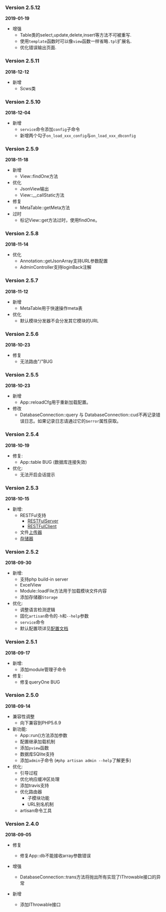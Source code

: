 ### Version 2.5.12
**2019-01-19**

* 增强
    * Table类的select,update,delete,insert等方法不可被重写.
    * 使用`template`函数时可以像`view`函数一样省略`.tpl`扩展名.
    * 优化错误输出页面.
    
### Version 2.5.11
**2018-12-12**

* 新增
    * Scws类
    
### Version 2.5.10
**2018-12-04**

* 新增
    * `service`命令添加`config`子命令
    * 新增两个勾子`on_load_xxx_config`与`on_load_xxx_dbconfig`

### Version 2.5.9
**2018-11-18**

* 新增
    * View::findOne方法
* 优化
    * JsonView输出
    * View::__callStatic方法
* 修复
    * MetaTable::getMeta方法
* 过时
    * 标记View::get方法过时，使用findOne。
    
### Version 2.5.8
**2018-11-14**
  
* 优化
    * Annotation::getJsonArray支持URL参数配置
    * AdminController支持loginBack注解
    
### Version 2.5.7
**2018-11-12**

* 新增
    * MetaTable用于快速操作meta表    
* 优化
    * 默认模块分发器不会分发其它模块的URL
    
### Version 2.5.6
**2018-10-23**

* 修复
    * 无法路由"/"BUG

### Version 2.5.5
**2018-10-23**

* 新增
    * App::reloadCfg用于重新加载配置。
* 修改
    * DatabaseConnection::query 与 DatabaseConnection::cud不再记录错误日志。如果记录日志请通过它的`$error`属性获取。
    
### Version 2.5.4
**2018-10-19**

* 修复:
    * App::table BUG (数据库连接失效)
* 优化:
    * 无法开启会话提示

### Version 2.5.3
**2018-10-15**

* 新增:
    * RESTFul支持
        * [RESTFulServer](https://www.wulaphp.com/guide/restful/server.html)
        * [RESTFulClient](https://www.wulaphp.com/guide/restful/client.html)
    * 文件[上传器](https://www.wulaphp.com/guide/utils/uploader)
    * [存储器](https://www.wulaphp.com/guide/utils/storage)
    
### Version 2.5.2
**2018-09-30**

* 新增:
    * 支持php build-in server
    * ExcelView
    * Module::loadFile方法用于加载模块文件内容
    * 添加存储器`Storage`
* 优化:
    * 调整语言检测逻辑
    * 固化`artisan`命令的`-h`和`--help`参数
    * `service`命令
    * 默认配置项详见[配置文档](http://www.wulaphp.com/guide/config/cfg.html)

### Version 2.5.1
**2018-09-17**
* 新增:
    * 添加module管理子命令
* 修复:
    * 修复queryOne BUG


### Version 2.5.0
**2018-09-14**
* 兼容性调整
    * 向下兼容到PHP5.6.9
* 新功能:
    * App::run()方法添加参数
    * 配置继承加载机制
    * 添加`pview`函数
    * 数据库SQlite支持
    * 添加`admin`子命令 (`#php artisan admin --help`了解更多)
* 优化:
    * 引导过程
    * 优化响应缓冲区处理
    * 添加travis支持
    * 优化路由器
        * 子模块功能
        * URL别名机制
    * artisan命令工具

### Version 2.4.0
**2018-09-05**
* 修复
    * 修复App::db不能接收array参数错误

* 增强
    * DatabaseConnection::trans方法将抛出所有实现了IThrowable接口的异常
* 新增
    * 添加IThrowable接口